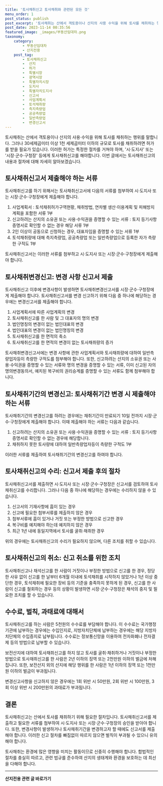 ```yaml
---
title: '토사채취신고 토사채취와 관련된 모든 것'
menu_order: 1
post_status: publish
post_excerpt: '토사채취는 산에서 객토용이나 산지의 사용 수익을 위해 토사를 채취하는 행위를 말합니다. 그러나 30세제곱미터 이상 1천 세제곱미터 이하의 규모로 토사를 채취하려면 허가를 받을 필요가 있습니다. 이러한 허가는 특정한 절차를 거쳐야 하며,  시 도지사  또는  시장 군수 구청장  등에게 토사채취신고를 해야합니다. 이번 글에서는 토사채취신고의 내용과 절차에 대해 자세히 알아보겠습니다.'
post_date: 2023-11-14 00:35:56
featured_image: _images/부동산임대차.png
taxonomy:
    category:
        - 부동산임대차
        - 산지전용
    post_tag:
        - 토사채취신고
        -  산지
        -  허가
        -  특별시장
        -  광역시장
        -  특별자치시장
        -  도지사
        -  특별자치도지사
        -  신고서
        -  사업계획서
        -  토석채취량
        -  측지측량업
        -  공공측량업
        -  일반측량업
        -  변경신고서
---
```



토사채취는 산에서 객토용이나 산지의 사용·수익을 위해 토사를 채취하는 행위를 말합니다. 그러나 30세제곱미터 이상 1천 세제곱미터 이하의 규모로 토사를 채취하려면 허가를 받을 필요가 있습니다. 이러한 허가는 특정한 절차를 거쳐야 하며, '시·도지사' 또는 '시장·군수·구청장' 등에게 토사채취신고를 해야합니다. 이번 글에서는 토사채취신고의 내용과 절차에 대해 자세히 알아보겠습니다.

## 토사채취신고서 제출해야 하는 서류

토사채취신고를 하기 위해서는 토사채취신고서에 다음의 서류를 첨부하여 시·도지사 또는 시장·군수·구청장에게 제출해야 합니다.

1. 사업계획서 : 토석채취허가구역현황, 채취방법, 연차별 생산·이용계획 및 피해방지계획을 포함한 서류 1부
2. 신고하려는 산지의 소유권 또는 사용·수익권을 증명할 수 있는 서류 : 토지 등기사항증명서로 확인할 수 없는 경우 해당 서류 1부
3. 2인 이상이 공동으로 신청하는 경우, 대표자임을 증명할 수 있는 서류 1부
4. 토석채취량에 대해 측지측량업, 공공측량업 또는 일반측량업으로 등록한 자가 측량한 구적도 1부

토사채취신고서는 이러한 서류를 첨부하고 시·도지사 또는 시장·군수·구청장에게 제출해야 합니다.

## 토사채취변경신고: 변경 사항 신고서 제출

토사채취신고 이후에 변경사항이 발생하면 토사채취변경신고서를 시장·군수·구청장에게 제출해야 합니다. 토사채취신고서를 변경 신고하기 위해 다음 중 하나에 해당하는 경우에는 변경신고서를 제출해야 합니다.

1. 사업계획서에 따른 사업계획의 변경
2. 토사채취신고를 한 사람 및 그 대표자의 명의 변경
3. 법인명칭의 변경이 없는 법인대표의 변경
4. 법인대표의 변경이 없는 법인명칭의 변경
5. 토사채취신고를 한 면적의 축소
6. 토사채취신고를 한 면적의 변경이 없는 토사채취량의 증가

토사채취변경신고서에는 변경 사항에 관한 사업계획서와 토사채취량에 대하여 일반측량업자등이 측량한 구적도를 첨부해야 합니다. 또한, 신고하려는 산지의 소유권 또는 사용·수익권을 증명할 수 있는 서류와 명의 변경을 증명할 수 있는 서류, 이미 신고된 자의 명의변경동의서, 예치된 복구비의 권리승계를 증명할 수 있는 서류도 함께 첨부해야 합니다.

## 토사채취기간의 변경신고: 토사채취기간 변경 시 제출해야 하는 서류

토사채취기간의 변경신고를 하려는 경우에는 채취기간이 만료되기 10일 전까지 시장·군수·구청장에게 제출해야 합니다. 이때 제출해야 하는 서류는 다음과 같습니다.

1. 신고하려는 산지의 소유권 또는 사용·수익권을 증명할 수 있는 서류 : 토지 등기사항증명서로 확인할 수 없는 경우에 해당합니다.
2. 채취하지 못한 토사량에 대하여 일반측량업자등이 측량한 구적도 1부

이러한 서류를 제출하여 토사채취기간의 변경신고를 하여야 합니다.

## 토사채취신고의 수리: 신고서 제출 후의 절차

토사채취신고서를 제출하면 시·도지사 또는 시장·군수·구청장은 신고서를 검토하여 토사채취신고를 수리합니다. 그러나 다음 중 하나에 해당하는 경우에는 수리하지 않을 수 있습니다.

1. 신고서의 기재사항에 흠이 있는 경우
2. 신고에 필요한 첨부서류를 제출하지 않은 경우
3. 첨부서류에 흠이 있거나 거짓 또는 부정한 방법으로 신고한 경우
4. 복구비를 예치해야 하는데 예치하지 않은 경우
5. 최근 1년 내에 동일지역에서 토사를 굴취·채취한 경우

위의 경우에는 토사채취신고의 수리가 필요하지 않으며, 다른 조치를 취할 수 있습니다.

## 토사채취신고의 취소: 신고 취소를 위한 조치

토사채취신고나 채석신고를 한 사람이 거짓이나 부정한 방법으로 신고를 한 경우, 정당한 사유 없이 신고를 한 날부터 6개월 이내에 토석채취를 시작하지 않았거나 1년 이상 중단한 경우, 토석채취에 필요한 장비 등의 기준을 충족하지 못하게 된 경우, 신고를 한 사람이 신고를 철회하는 경우 등의 상황이 발생하면 시장·군수·구청장은 채석의 중지 및 필요한 조치를 할 수 있습니다.

## 수수료, 벌칙, 과태료에 대해서

토사채취신고를 하는 사람은 5천원의 수수료를 부담해야 합니다. 이 수수료는 국가행정기관에 납부하는 경우에는 수입인지로, 지방자치단체에 납부하는 경우에는 해당 지방자치단체의 수입증지로 납부됩니다. 수수료는 정보통신망을 이용하여 전자화폐나 전자결제 등의 방법으로 납부할 수 있습니다.

보전산지에 대하여 토사채취신고를 하지 않고 토사를 굴취·채취하거나 거짓이나 부정한 방법으로 토사채취신고를 한 사람은 2년 이하의 징역 또는 2천만원 이하의 벌금에 처해집니다. 또한, 보전산지 외의 산지에 해당 행위를 한 사람은 1년 이하의 징역 또는 1천만원 이하의 벌금이 부과됩니다.

변경신고사항을 신고하지 않은 경우에는 1회 위반 시 50만원, 2회 위반 시 100만원, 3회 이상 위반 시 200만원의 과태료가 부과됩니다.

## 결론

토사채취신고는 산에서 토사를 채취하기 위해 필요한 절차입니다. 토사채취신고서를 제출하고 필요한 서류를 첨부하여 시·도지사 또는 시장·군수·구청장의 승인을 받아야 합니다. 또한, 변경사항이 발생하거나 토사채취기간을 변경하고자 할 때에도 신고서를 제출해야 합니다. 이러한 신고 절차를 빠짐없이 따르지 않으면 벌칙이 부과될 수 있으니 유의해야 합니다.

토사채취는 환경에 많은 영향을 미치는 활동이므로 신중히 수행해야 합니다. 합법적인 절차를 충실히 따르고, 관련 법규를 준수하여 산지의 생태계와 환경을 보호하는 데 최선을 다해야 합니다.
<!-- wp:separator -->
<hr class="wp-block-separator has-alpha-channel-opacity"/>
<!-- /wp:separator -->

<!-- wp:group {"backgroundColor":"base","layout":{"type":"constrained"}} -->
<div class="wp-block-group has-base-background-color has-background"><!-- wp:paragraph {"align":"center","fontSize":"medium"} -->
<p class="has-text-align-center has-large-font-size"><strong>산지전용 관련 글 바로가기</strong></p>
<!-- /wp:paragraph -->


<!-- wp:latest-posts
{"categories":[{"id":23287,"count":19,"description":"","link":"https://uknowlaw.com/category/%ec%82%b0%ec%a7%80%ec%a0%84%ec%9a%a9/","name":"산지전용","slug":"산지전용","taxonomy":"category","parent":0,"meta":[],"_links":{"self":[{"href":"https://uknowlaw.com/wp-json/wp/v2/categories/23287"}],"collection":[{"href":"https://uknowlaw.com/wp-json/wp/v2/categories"}],"about":[{"href":"https://uknowlaw.com/wp-json/wp/v2/taxonomies/category"}],"wp:post_type":[{"href":"https://uknowlaw.com/wp-json/wp/v2/posts?categories=23287"}],"curies":[{"name":"wp","href":"https://api.w.org/{rel}","templated":true}]}}],"postsToShow":100,"excerptLength":28,"postLayout":"grid","columns":2,"featuredImageAlign":"left","featuredImageSizeSlug":"large","fontSize":"small"} /--></div>
<!-- /wp:group -->